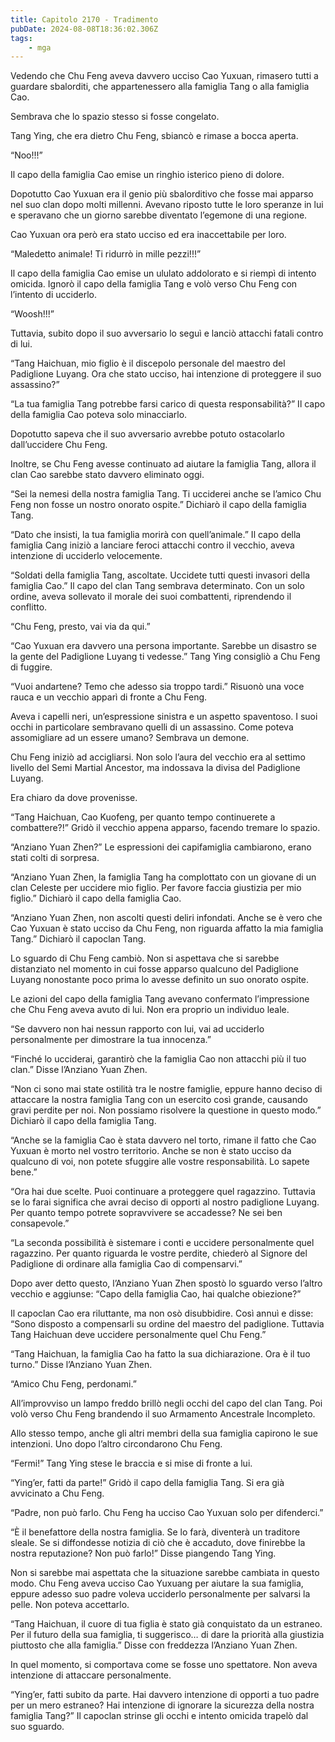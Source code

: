 ```yaml
---
title: Capitolo 2170 - Tradimento
pubDate: 2024-08-08T18:36:02.306Z
tags:
    - mga
---
```



Vedendo che Chu Feng aveva davvero ucciso Cao Yuxuan, rimasero tutti a guardare sbalorditi, che appartenessero alla famiglia Tang o alla famiglia Cao.

Sembrava che lo spazio stesso si fosse congelato.

Tang Ying, che era dietro Chu Feng, sbiancò e rimase a bocca aperta.

“Noo!!!”

Il capo della famiglia Cao emise un ringhio isterico pieno di dolore.

Dopotutto Cao Yuxuan era il genio più sbalorditivo che fosse mai apparso nel suo clan dopo molti millenni. Avevano riposto tutte le loro speranze in lui e speravano che un giorno sarebbe diventato l’egemone di una regione.

Cao Yuxuan ora però era stato ucciso ed era inaccettabile per loro.

“Maledetto animale! Ti ridurrò in mille pezzi!!!”

Il capo della famiglia Cao emise un ululato addolorato e si riempì di intento omicida. Ignorò il capo della famiglia Tang e volò verso Chu Feng con l’intento di ucciderlo.

“Woosh!!!”

Tuttavia, subito dopo il suo avversario lo seguì e lanciò attacchi fatali contro di lui.

“Tang Haichuan, mio figlio è il discepolo personale del maestro del Padiglione Luyang. Ora che  stato ucciso, hai intenzione di proteggere il suo assassino?”

“La tua famiglia Tang potrebbe farsi carico di questa responsabilità?” Il capo della famiglia Cao poteva solo minacciarlo.

Dopotutto sapeva che il suo avversario avrebbe potuto ostacolarlo dall’uccidere Chu Feng.

Inoltre, se Chu Feng avesse continuato ad aiutare la famiglia Tang, allora il clan Cao sarebbe stato davvero eliminato oggi.

“Sei la nemesi della nostra famiglia Tang. Ti ucciderei anche se l’amico Chu Feng non fosse un nostro onorato ospite.” Dichiarò il capo della famiglia Tang.

“Dato che insisti, la tua famiglia morirà con quell’animale.” Il capo della famiglia Cang iniziò a lanciare feroci attacchi contro il vecchio, aveva intenzione di ucciderlo velocemente.

“Soldati della famiglia Tang, ascoltate. Uccidete tutti questi invasori della famiglia Cao.” Il capo del clan Tang sembrava determinato. Con un solo ordine, aveva sollevato il morale dei suoi combattenti, riprendendo il conflitto.

“Chu Feng, presto, vai via da qui.”

“Cao Yuxuan era davvero una persona importante. Sarebbe un disastro se la gente del Padiglione Luyang ti vedesse.” Tang Ying consigliò a Chu Feng di fuggire.

“Vuoi andartene? Temo che adesso sia troppo tardi.” Risuonò una voce rauca e un vecchio apparì di fronte a Chu Feng.

Aveva i capelli neri, un’espressione sinistra e un aspetto spaventoso. I suoi occhi in particolare sembravano quelli di un assassino. Come poteva assomigliare ad un essere umano? Sembrava un demone.

Chu Feng iniziò ad accigliarsi. Non solo l’aura del vecchio era al settimo livello del Semi Martial Ancestor, ma indossava la divisa del Padiglione Luyang.

Era chiaro da dove provenisse.

“Tang Haichuan, Cao Kuofeng, per quanto tempo continuerete a combattere?!” Gridò il vecchio appena apparso, facendo tremare lo spazio.

“Anziano Yuan Zhen?” Le espressioni dei capifamiglia cambiarono, erano stati colti di sorpresa.

“Anziano Yuan Zhen, la famiglia Tang ha complottato con un giovane di un clan Celeste per uccidere mio figlio. Per favore faccia giustizia per mio figlio.” Dichiarò il capo della famiglia Cao.

“Anziano Yuan Zhen, non ascolti questi deliri infondati. Anche se è vero che Cao Yuxuan è stato ucciso da Chu Feng, non riguarda affatto la mia famiglia Tang.” Dichiarò il capoclan Tang.

Lo sguardo di Chu Feng cambiò. Non si aspettava che si sarebbe distanziato nel momento in cui fosse apparso qualcuno del Padiglione Luyang nonostante poco prima lo avesse definito un suo onorato ospite.

Le azioni del capo della famiglia Tang avevano confermato l’impressione che Chu Feng aveva avuto di lui. Non era proprio un individuo leale.

“Se davvero non hai nessun rapporto con lui, vai ad ucciderlo personalmente per dimostrare la tua innocenza.”

“Finché lo ucciderai, garantirò che la famiglia Cao non attacchi più il tuo clan.” Disse l’Anziano Yuan Zhen.

“Non ci sono mai state ostilità tra le nostre famiglie, eppure hanno deciso di attaccare la nostra famiglia Tang con un esercito così grande, causando gravi perdite per noi. Non possiamo risolvere la questione in questo modo.” Dichiarò il capo della famiglia Tang.

“Anche se la famiglia Cao è stata davvero nel torto, rimane il fatto che Cao Yuxuan è morto nel vostro territorio. Anche se non è stato ucciso da qualcuno di voi, non potete sfuggire alle vostre responsabilità. Lo sapete bene.”

“Ora hai due scelte. Puoi continuare a proteggere quel ragazzino. Tuttavia se lo farai significa che avrai deciso di opporti al nostro padiglione Luyang. Per quanto tempo potrete sopravvivere se accadesse? Ne sei ben consapevole.”

“La seconda possibilità è sistemare i conti e uccidere personalmente quel ragazzino. Per quanto riguarda le vostre perdite, chiederò al Signore del Padiglione di ordinare alla famiglia Cao di compensarvi.”

Dopo aver detto questo, l’Anziano Yuan Zhen spostò lo sguardo verso l’altro vecchio e aggiunse: “Capo della famiglia Cao, hai qualche obiezione?”

Il capoclan Cao era riluttante, ma non osò disubbidire. Così annuì e disse: “Sono disposto a compensarli su ordine del maestro del padiglione. Tuttavia Tang Haichuan deve uccidere personalmente quel Chu Feng.”

“Tang Haichuan, la famiglia Cao ha fatto la sua dichiarazione. Ora è il tuo turno.” Disse l’Anziano Yuan Zhen.

“Amico Chu Feng, perdonami.”

All’improvviso un lampo freddo brillò negli occhi del capo del clan Tang. Poi volò verso Chu Feng brandendo il suo Armamento Ancestrale Incompleto.

Allo stesso tempo, anche gli altri membri della sua famiglia capirono le sue intenzioni. Uno dopo l’altro circondarono Chu Feng.

“Fermi!” Tang Ying stese le braccia e si mise di fronte a lui.

“Ying’er, fatti da parte!” Gridò il capo della famiglia Tang. Si era già avvicinato a Chu Feng.

“Padre, non può farlo. Chu Feng ha ucciso Cao Yuxuan solo per difenderci.”

“È il benefattore della nostra famiglia. Se lo farà, diventerà un traditore sleale. Se si diffondesse notizia di ciò che è accaduto, dove finirebbe la nostra reputazione? Non può farlo!” Disse piangendo Tang Ying.

Non si sarebbe mai aspettata che la situazione sarebbe cambiata in questo modo. Chu Feng aveva ucciso Cao Yuxuang per aiutare la sua famiglia, eppure adesso suo padre voleva ucciderlo personalmente per salvarsi la pelle. Non poteva accettarlo.

“Tang Haichuan, il cuore di tua figlia è stato già conquistato da un estraneo. Per il futuro della sua famiglia, ti suggerisco… di dare la priorità alla giustizia piuttosto che alla famiglia.” Disse con freddezza l’Anziano Yuan Zhen.

In quel momento, si comportava come se fosse uno spettatore. Non aveva intenzione di attaccare personalmente.

“Ying’er, fatti subito da parte. Hai davvero intenzione di opporti a tuo padre per un mero estraneo? Hai intenzione di ignorare la sicurezza della nostra famiglia Tang?” Il capoclan strinse gli occhi e intento omicida trapelò dal suo sguardo.


